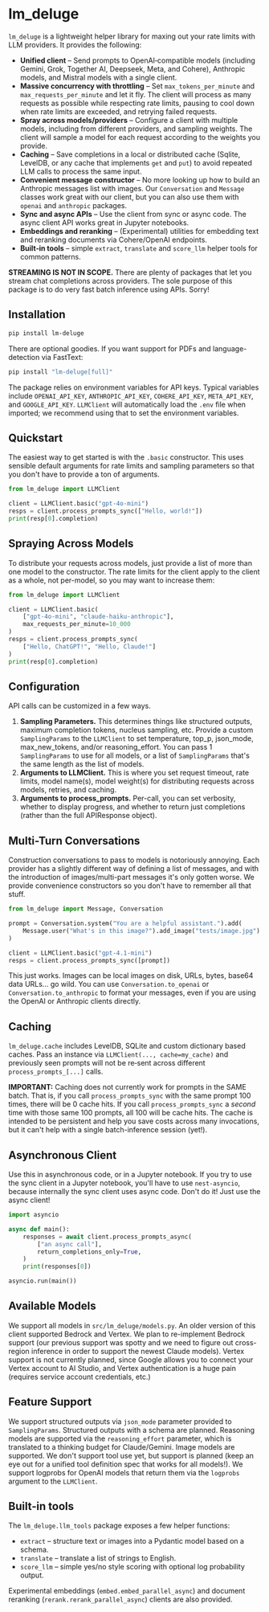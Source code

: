 # lm_deluge

`lm_deluge` is a lightweight helper library for maxing out your rate limits with LLM providers. It provides the following:

- **Unified client** – Send prompts to OpenAI‑compatible models (including Gemini, Grok, Together AI, Deepseek, Meta, and Cohere), Anthropic models, and Mistral models with a single client.
- **Massive concurrency with throttling** – Set `max_tokens_per_minute` and `max_requests_per_minute` and let it fly. The client will process as many requests as possible while respecting rate limits, pausing to cool down when rate limits are exceeded, and retrying failed requests.
- **Spray across models/providers** – Configure a client with multiple models, including from different providers, and sampling weights. The client will sample a model for each request according to the weights you provide.
- **Caching** – Save completions in a local or distributed cache (Sqlite, LevelDB, or any cache that implements `get` and `put`) to avoid repeated LLM calls to process the same input.
- **Convenient message constructor** – No more looking up how to build an Anthropic messages list with images. Our `Conversation` and `Message` classes work great with our client, but you can also use them with `openai` and `anthropic` packages.
- **Sync and async APIs** – Use the client from sync or async code. The async client API works great in Jupyter notebooks.
- **Embeddings and reranking** – (Experimental) utilities for embedding text and reranking documents via Cohere/OpenAI endpoints.
- **Built‑in tools** – simple `extract`, `translate` and `score_llm` helper tools for common patterns.

**STREAMING IS NOT IN SCOPE.** There are plenty of packages that let you stream chat completions across providers. The sole purpose of this package is to do very fast batch inference using APIs. Sorry!

## Installation

```bash
pip install lm-deluge
```

There are optional goodies. If you want support for PDFs and language-detection via FastText:
```bash
pip install "lm-deluge[full]"
```

The package relies on environment variables for API keys. Typical variables include `OPENAI_API_KEY`, `ANTHROPIC_API_KEY`, `COHERE_API_KEY`, `META_API_KEY`, and `GOOGLE_API_KEY`. `LLMClient` will automatically load the `.env` file when imported; we recommend using that to set the environment variables.

## Quickstart

The easiest way to get started is with the `.basic` constructor. This uses sensible default arguments for rate limits and sampling parameters so that you don't have to provide a ton of arguments.

```python
from lm_deluge import LLMClient

client = LLMClient.basic("gpt-4o-mini")
resps = client.process_prompts_sync(["Hello, world!"])
print(resp[0].completion)
```

## Spraying Across Models

To distribute your requests across models, just provide a list of more than one model to the constructor. The rate limits for the client apply to the client as a whole, not per-model, so you may want to increase them:

```python
from lm_deluge import LLMClient

client = LLMClient.basic(
    ["gpt-4o-mini", "claude-haiku-anthropic"],
    max_requests_per_minute=10_000
)
resps = client.process_prompts_sync(
    ["Hello, ChatGPT!", "Hello, Claude!"]
)
print(resp[0].completion)
```

## Configuration

API calls can be customized in a few ways.

1. **Sampling Parameters.** This determines things like structured outputs, maximum completion tokens, nucleus sampling, etc. Provide a custom `SamplingParams` to the `LLMClient` to set temperature, top_p, json_mode, max_new_tokens, and/or reasoning_effort. You can pass 1 `SamplingParams` to use for all models, or a list of `SamplingParams` that's the same length as the list of models.
2. **Arguments to LLMClient.** This is where you set request timeout, rate limits, model name(s), model weight(s) for distributing requests across models, retries, and caching.
3. **Arguments to process_prompts.** Per-call, you can set verbosity, whether to display progress, and whether to return just completions (rather than the full APIResponse object).

## Multi-Turn Conversations

Construction conversations to pass to models is notoriously annoying. Each provider has a slightly different way of defining a list of messages, and with the introduction of images/multi-part messages it's only gotten worse. We provide convenience constructors so you don't have to remember all that stuff.

```python
from lm_deluge import Message, Conversation

prompt = Conversation.system("You are a helpful assistant.").add(
    Message.user("What's in this image?").add_image("tests/image.jpg")
)

client = LLMClient.basic("gpt-4.1-mini")
resps = client.process_prompts_sync([prompt])
```

This just works. Images can be local images on disk, URLs, bytes, base64 data URLs... go wild. You can use `Conversation.to_openai` or `Conversation.to_anthropic` to format your messages, even if you are using the OpenAI or Anthropic clients directly.

## Caching

`lm_deluge.cache` includes LevelDB, SQLite and custom dictionary based caches.  Pass an instance via `LLMClient(..., cache=my_cache)` and previously seen prompts will not be re‑sent across different `process_prompts_[...]` calls.

**IMPORTANT:** Caching does not currently work for prompts in the SAME batch. That is, if you call `process_prompts_sync` with the same prompt 100 times, there will be 0 cache hits. If you call `process_prompts_sync` a *second* time with those same 100 prompts, all 100 will be cache hits. The cache is intended to be persistent and help you save costs across many invocations, but it can't help with a single batch-inference session (yet!).

## Asynchronous Client
Use this in asynchronous code, or in a Jupyter notebook. If you try to use the sync client in a Jupyter notebook, you'll have to use `nest-asyncio`, because internally the sync client uses async code. Don't do it! Just use the async client!

```python
import asyncio

async def main():
    responses = await client.process_prompts_async(
        ["an async call"],
        return_completions_only=True,
    )
    print(responses[0])

asyncio.run(main())
```

## Available Models

We support all models in `src/lm_deluge/models.py`. An older version of this client supported Bedrock and Vertex. We plan to re-implement Bedrock support (our previous support was spotty and we need to figure out cross-region inference in order to support the newest Claude models). Vertex support is not currently planned, since Google allows you to connect your Vertex account to AI Studio, and Vertex authentication is a huge pain (requires service account credentials, etc.)

## Feature Support

We support structured outputs via `json_mode` parameter provided to `SamplingParams`. Structured outputs with a schema are planned. Reasoning models are supported via the `reasoning_effort` parameter, which is translated to a thinking budget for Claude/Gemini. Image models are supported. We don't support tool use yet, but support is planned (keep an eye out for a unified tool definition spec that works for all models!). We support logprobs for OpenAI models that return them via the `logprobs` argument to the `LLMClient`.

## Built‑in tools

The `lm_deluge.llm_tools` package exposes a few helper functions:

- `extract` – structure text or images into a Pydantic model based on a schema.
- `translate` – translate a list of strings to English.
- `score_llm` – simple yes/no style scoring with optional log probability output.

Experimental embeddings (`embed.embed_parallel_async`) and document reranking (`rerank.rerank_parallel_async`) clients are also provided.
